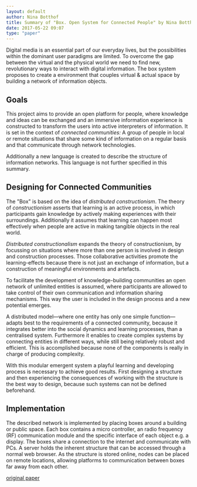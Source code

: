 ```yaml
---
layout: default
author: Nina Botthof
title: Summary of "Box. Open System for Connected People" by Nina Botthof
date: 2017-05-22 09:07
type: "paper"
---
```




Digital media is an essential part of our everyday lives, but the possibilities within the dominant user paradigms are limited. To overcome the gap between the virtual and the physical world we need to find new, revolutionary ways to interact with digital information. The box system proposes to create a environment that couples virtual & actual space by building a network of information objects.  

## Goals

This project aims to provide an open platform for people, where knowledge and ideas can be exchanged and an immersive information experience is constructed to transform the users into active interpreters of information. It is set in the context of *connected communities:* A group of people in local or remote situations that share some kind of information on a regular basis and that communicate through network technologies.  

Additionally a new language is created to describe the structure of information networks. This language is not further specified in this summary.  

## Designing for Connected Communities

The "Box" is based on the idea of *distributed constructionism*. The theory of *constructionism* asserts that learning is an active process, in which participants gain knowledge by actively making experiences with their surroundings. Additionally it assumes that learning can happen most effectively when people are active in making tangible objects in the real world.  

*Distributed constructionalism* expands the theory of constructionism, by focussing on situations where more than one person is involved in design and construction processes. Those collaborative activities promote the learning-effects because there is not just an exchange of information, but a construction of meaningful environments and artefacts.  

To facilitate the development of knowledge-building communities an open network of unlimited entities is assumed, where participants are allowed to take control of their own communication and information sharing mechanisms. This way the user is included in the design process and a new potential emerges.  

A distributed model—where one entity has only one simple function—adapts best to the requirements of a connected community, because it integrates better into the social dynamics and learning processes, than a centralised system. Furthermore it enables to create complex systems by connecting entities in different ways, while still being relatively robust and efficient. This is accomplished because none of the components is really in charge of producing complexity.  

With this modular emergent system a playful learning and developing process is necessary to achieve good results. First designing a structure and then experiencing the consequences of working with the structure is the best way to design, because such systems can not be defined beforehand.  

## Implementation

The described network is implemented by placing boxes around a building or public space. Each box contains a micro controller, an radio frequency (RF) communication module and the specific interface of each object e.g. a display. The boxes share a connection to the internet and communicate with PCs. A server holds the inherent structure that can be accessed through a normal web browser. As the structure is stored online, nodes can be placed on remote locations, allowing platforms to communication between boxes far away from each other.



[original paper](http://projectsfinal.interactionivrea.org/2001-2002/Summer%20Research%202001/presentations/report/box/box_thesis.pdf)